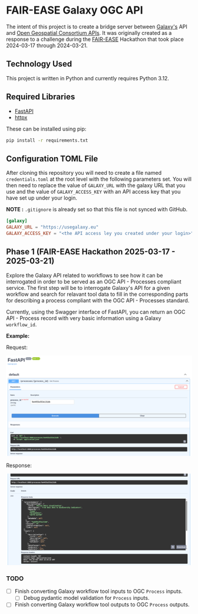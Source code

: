 # FAIR-EASE Galaxy OGC API

The intent of this project is to create a bridge server between [Galaxy's](https://usegalaxy.org) API and [Open Geospatial Consortium APIs](https://ogc.org/publications). It was originally created as a response to a challenge during the [FAIR-EASE](https://fairease.eu/) Hackathon that took place 2024-03-17 through 2024-03-21.

## Technology Used
This  project is written in Python and currently requires Python 3.12.

## Required Libraries
- [FastAPI](https://fastapi.tiangolo.com/)
- [httpx](https://www.python-httpx.org/)

These can be installed using pip:
```bash
pip install -r requirements.txt
```


## Configuration TOML File
After cloning this repository you will need to create a file named `credentials.toml` at the root level with the following parameters set. You will then need to replace the value of `GALAXY_URL` with the galaxy URL that you use and the value of `GALAXY_ACCESS_KEY` with an API access key that you have set up under your login.

**NOTE :** `.gitignore` is already set so that this file is not synced with GitHub.

```toml
[galaxy]
GALAXY_URL = "https://usegalaxy.eu"
GALAXY_ACCESS_KEY = "<the API access ley you created under your login>"
```

## Phase 1 (FAIR-EASE Hackathon 2025-03-17 - 2025-03-21)

Explore the Galaxy API related to workflows to see how it can be interrogated in order to be served as an OGC API - Processes compliant service. The first step will be to interrogate Galaxy's API for a given workflow and search for relavant tool data to fill in the corresponding parts for describing a process compliant with the OGC API - Processes standard.

Currently, using the Swagger interface of FastAPI, you can return an OGC API - Process record with very basic information using a Galaxy `workflow_id`.

**Example:**

Request:

![OGC API - Processes request](./images/Screenshot-FastAPI-process-test.png)

Response:

![OGC API - Processes response](./images/Screenshot-FastAPI-process-test-response.png)


### TODO
- [ ] Finish converting Galaxy workflow tool inputs to OGC `Process` inputs.
    - [ ] Debug pydantic model validation for `Process` inputs.
- [ ] Finish converting Galaxy workflow tool outputs to OGC `Process` outputs.
